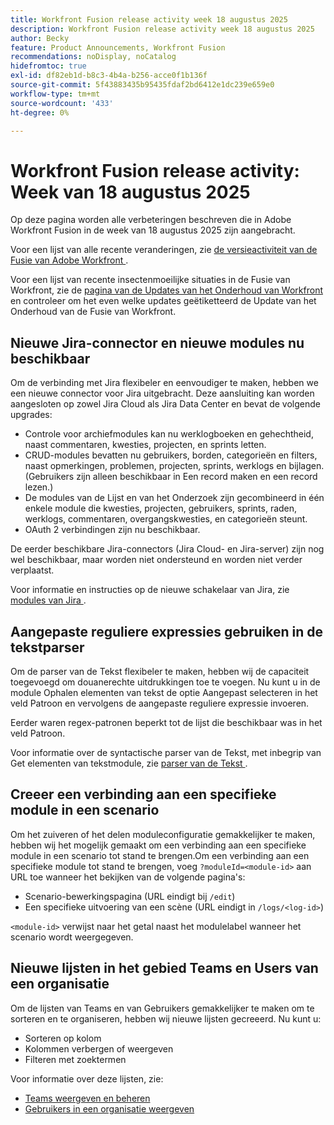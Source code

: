 ```yaml
---
title: Workfront Fusion release activity week 18 augustus 2025
description: Workfront Fusion release activity week 18 augustus 2025
author: Becky
feature: Product Announcements, Workfront Fusion
recommendations: noDisplay, noCatalog
hidefromtoc: true
exl-id: df82eb1d-b8c3-4b4a-b256-acce0f1b136f
source-git-commit: 5f43883435b95435fdaf2bd6412e1dc239e659e0
workflow-type: tm+mt
source-wordcount: '433'
ht-degree: 0%

---
```


# Workfront Fusion release activity: Week van 18 augustus 2025

Op deze pagina worden alle verbeteringen beschreven die in Adobe Workfront Fusion in de week van 18 augustus 2025 zijn aangebracht.

Voor een lijst van alle recente veranderingen, zie [ de versieactiviteit van de Fusie van Adobe Workfront ](/help/workfront-fusion/fusion-product-releases/fusion-release-activity.md).

Voor een lijst van recente insectenmoeilijke situaties in de Fusie van Workfront, zie de [ pagina van de Updates van het Onderhoud van Workfront ](https://experienceleague.adobe.com/nl/docs/workfront-known-issues/releases/current-updates) en controleer om het even welke updates geëtiketteerd de Update van het Onderhoud van de Fusie van Workfront.

## Nieuwe Jira-connector en nieuwe modules nu beschikbaar

Om de verbinding met Jira flexibeler en eenvoudiger te maken, hebben we een nieuwe connector voor Jira uitgebracht. Deze aansluiting kan worden aangesloten op zowel Jira Cloud als Jira Data Center en bevat de volgende upgrades:

* Controle voor archiefmodules kan nu werklogboeken en gehechtheid, naast commentaren, kwesties, projecten, en sprints letten.
* CRUD-modules bevatten nu gebruikers, borden, categorieën en filters, naast opmerkingen, problemen, projecten, sprints, werklogs en bijlagen. (Gebruikers zijn alleen beschikbaar in Een record maken en een record lezen.)
* De modules van de Lijst en van het Onderzoek zijn gecombineerd in één enkele module die kwesties, projecten, gebruikers, sprints, raden, werklogs, commentaren, overgangskwesties, en categorieën steunt.
* OAuth 2 verbindingen zijn nu beschikbaar.

De eerder beschikbare Jira-connectors (Jira Cloud- en Jira-server) zijn nog wel beschikbaar, maar worden niet ondersteund en worden niet verder verplaatst.

Voor informatie en instructies op de nieuwe schakelaar van Jira, zie [ modules van Jira ](/help/workfront-fusion/references/apps-and-modules/third-party-connectors/jira-modules-new.md).

## Aangepaste reguliere expressies gebruiken in de tekstparser

Om de parser van de Tekst flexibeler te maken, hebben wij de capaciteit toegevoegd om douanerechte uitdrukkingen toe te voegen. Nu kunt u in de module Ophalen elementen van tekst de optie Aangepast selecteren in het veld Patroon en vervolgens de aangepaste reguliere expressie invoeren.

Eerder waren regex-patronen beperkt tot de lijst die beschikbaar was in het veld Patroon.

Voor informatie over de syntactische parser van de Tekst, met inbegrip van Get elementen van tekstmodule, zie [ parser van de Tekst ](/help/workfront-fusion/references/apps-and-modules/tools-and-transformers/text-parser.md).

## Creeer een verbinding aan een specifieke module in een scenario

Om het zuiveren of het delen moduleconfiguratie gemakkelijker te maken, hebben wij het mogelijk gemaakt om een verbinding aan een specifieke module in een scenario tot stand te brengen.Om een verbinding aan een specifieke module tot stand te brengen, voeg `?moduleId=<module-id>` aan URL toe wanneer het bekijken van de volgende pagina&#39;s:

* Scenario-bewerkingspagina (URL eindigt bij `/edit`)
* Een specifieke uitvoering van een scène (URL eindigt in `/logs/<log-id>`)

`<module-id>` verwijst naar het getal naast het modulelabel wanneer het scenario wordt weergegeven.

## Nieuwe lijsten in het gebied Teams en Users van een organisatie

Om de lijsten van Teams en van Gebruikers gemakkelijker te maken om te sorteren en te organiseren, hebben wij nieuwe lijsten gecreeerd. Nu kunt u:

* Sorteren op kolom
* Kolommen verbergen of weergeven
* Filteren met zoektermen

Voor informatie over deze lijsten, zie:

* [Teams weergeven en beheren](/help/workfront-fusion/set-up-and-manage-workfront-fusion/set-up-and-manage-orgs-and-teams/manage-users-and-teams/view-and-manage-teams.md)
* [Gebruikers in een organisatie weergeven](/help/workfront-fusion/set-up-and-manage-workfront-fusion/set-up-and-manage-orgs-and-teams/manage-users-and-teams/view-users-in-an-org.md)
